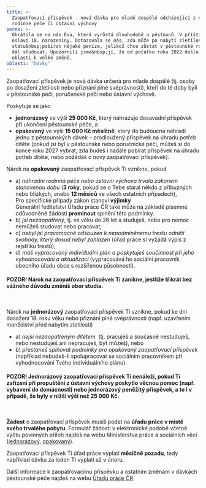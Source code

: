 ```yaml
---
title: >-
  Zaopatřovací příspěvek - nová dávka pro mladé dospělé odcházející z náhradní
  rodinné péče či ústavní výchovy
perex: >-
  Obrátila se na nás Eva, která vyrůstá dlouhodobě u pěstounů. V příštím měsíci
  oslaví 18. narozeniny. Dotazovala se nás, zda může po nabytí zletilosti od
  státu&nbsp;pobírat nějaké peníze, jelikož chce zůstat v pěstounské rodině a
  dál studovat. Upozornili jsme&nbsp;jí, že od počátku roku 2022 došlo v této
  oblasti k velké změně.
oblasti: "Dávky"
---
```


<p>Zaopatřovací příspěvek je nová dávka určená pro mladé dospělé (tj. osoby po dosažení zletilosti nebo přiznání plné svéprávnosti), kteří do té doby byli v pěstounské péči, poručenské péči nebo ústavní výchově.</p><p>Poskytuje se jako</p><ul><li><strong>jednorázový</strong> ve výši <strong>25 000 Kč</strong>, který nahrazuje dosavadní příspěvek při ukončení pěstounské péče, a</li><li><strong>opakovaný</strong> ve výši <strong>15 000 Kč měsíčně</strong>, který do budoucna nahradí jednu z pěstounských dávek – prodloužený příspěvek na úhradu potřeb dítěte (pokud jsi byl v pěstounské nebo poručnické péči, můžeš si do konce roku 2027 vybrat, zda budeš i nadále pobírat příspěvek na úhradu potřeb dítěte, nebo požádáš o nový zaopatřovací příspěvek).</li></ul><p>Nárok na <strong>opakovaný</strong> zaopatřovací příspěvek Ti vznikne, pokud</p><ul><li>a)&nbsp;<em>náhradní rodinná péče nebo ústavní výchova trvala zákonem stanovenou dobu</em> (<strong>3 roky</strong>, pokud se o Tebe staral někdo z příbuzných nebo blízkých, anebo <strong>12 měsíců</strong> ve všech ostatních případech),<br />Pro specifické případy zákon stanoví <strong>výjimky</strong><br />Generální ředitelství Úřadu práce ČR také může na základě písemné odůvodněné žádosti <strong>prominout</strong> splnění této podmínky.</li><li>b)&nbsp;<em>jsi nezaopatřený</em>, tj. ve věku do 26 let a studuješ, nebo pro nemoc nemůžeš studovat nebo pracovat,</li><li>c)&nbsp;<em>nebyl jsi pravomocně odsouzen k nepodmíněnému trestu odnětí svobody, který dosud nebyl zahlazen</em> (úřad práce si vyžádá výpis z rejstříku trestů),</li><li>d)&nbsp;<em>máš vypracovaný individuální plán a poskytuješ součinnost při jeho vyhodnocování a aktualizaci</em> (vypracovává ho sociální pracovník obecního úřadu obce s rozšířenou působností).</li></ul><h4>POZOR! Nárok na zaopatřovací příspěvek Ti zanikne, jestliže třikrát bez vážného důvodu změníš obor studia.</h4><p>&nbsp;</p><p>Nárok na <strong>jednorázový</strong> zaopatřovací příspěvek Ti vznikne, pokud ke dni dosažení 18. roku věku nebo přiznání plné svéprávnosti (např. uzavřením manželství před nabytím zletilosti)</p><ul><li>a)&nbsp;<em>nejsi nezaopatřeným dítětem</em>&nbsp; (tj. pracuješ a současně nestuduješ, nebo nestuduješ ani nepracuješ, byť můžeš), nebo</li><li>b)&nbsp;<em>přestaneš splňovat podmínky pro opakovaný zaopatřovací příspěvek</em> (například nebudeš-li spolupracovat se sociálním pracovníkem při vyhodnocování Tvého individuálního plánu).</li></ul><h4>POZOR! Jednorázový zaopatřovací příspěvek Ti nenáleží, pokud Ti zařízení při propuštění z ústavní výchovy poskytlo věcnou pomoc (např. vybavení do domácnosti) nebo jednorázový peněžitý příspěvek, a to i v případě, že&nbsp;byly v nižší výši než 25 000 Kč.</h4><p>&nbsp;</p><p><strong>Žádost</strong> o zaopatřovací příspěvek musíš podat na <strong>úřadu práce v místě svého trvalého pobytu</strong>. Formulář žádosti v elektronické podobě včetně výčtu povinných příloh najdeš na webu Ministerstva práce a sociálních věcí (<a href="https://www.mpsv.cz/web/cz/-/zadost-o-zaopatrovaci-prispevek-jednorazovy" target="_blank">jednorázový</a>, <a href="https://www.mpsv.cz/web/cz/-/zadost-o-zaopatrovaci-prispevek-opakujici-se" target="_blank">opakovaný</a>).</p><p>Zaopatřovací příspěvek Ti úřad práce vyplatí <strong>měsíčně pozadu</strong>, tedy například dávku za leden Ti vyplatí až v únoru.</p><p>Další informace k zaopatřovacímu příspěvku a ostatním změnám v dávkách pěstounské péče najdeš na webu <a href="https://www.uradprace.cz/web/cz/davky-pestounske-pece-a-zaopatrovaci-prispevky1" target="_blank">Úřadu práce ČR</a>.</p></div>
